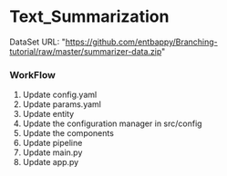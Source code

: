 # Text_Summarization

DataSet URL: "https://github.com/entbappy/Branching-tutorial/raw/master/summarizer-data.zip"

### WorkFlow

1. Update config.yaml
2. Update params.yaml
3. Update entity
4. Update the configuration manager in src/config
5. Update the components
6. Update pipeline
7. Update main.py 
8. Update app.py